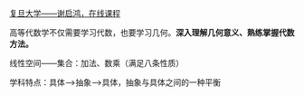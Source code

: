 [复旦大学——谢启鸿，在线课程](https://www.bilibili.com/video/BV1mJ411r7ZB?spm_id_from=333.337.search-card.all.click)

高等代数学不仅需要学习代数，也要学习几何。**深入理解几何意义、熟练掌握代数方法。**

线性空间——集合：加法、数乘（满足八条性质）

学科特点：具体——>抽象——>具体，抽象与具体之间的一种平衡
